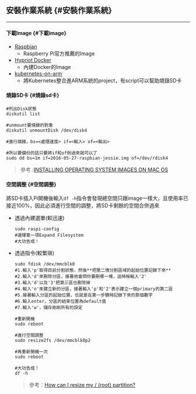 ## 安裝作業系統 {#安裝作業系統}

---

#### 下載Image {#下載image}

* [Raspbian](https://www.raspberrypi.org/downloads/raspbian/)
  * Raspberry Pi官方推薦的Image
* [Hypriot Docker](http://blog.hypriot.com/downloads/)
  * 內建Docker的Image
* [kubernetes-on-arm](https://github.com/luxas/kubernetes-on-arm)
  * 將Kubernetes整合進ARM系統的project，有script可以幫助燒錄SD卡

#### 燒錄SD卡 {#燒錄sd卡}

```
#列出Disk狀態
diskutil list

#unmount要燒錄的對象
diskutil unmountDisk /dev/disk4

#進行燒錄，bs=<處理速度> if=<輸入> of=<輸出>

#所以要備份的話只要將if和of倒過來就可以了
sudo dd bs=1m if=2016-05-27-raspbian-jessie.img of=/dev/rdisk4
```

> 參考 :[INSTALLING OPERATING SYSTEM IMAGES ON MAC OS](https://www.raspberrypi.org/documentation/installation/installing-images/mac.md)

#### 空間調整 {#空間調整}

將SD卡插入Pi開機後輸入`df -h`指令會發現總空間只跟image一樣大，且使用率已接近100%，因此必須進行空間的調整，將SD卡剩餘的空間合併過來

* 透過內建選單\(較迅速\)

  ```
  sudo raspi-config
  #選擇第一項Expand Filesystem
  #大功告成！
  ```

* 透過指令\(較繁瑣\)

  ```
  sudo fdisk /dev/mmcblk0
  #1.輸入'p'取得目前分割狀態，然後**把第二塊分割區域的起始位置記錄下來**
  #2.輸入'd'來刪除分區，接著他會問你要刪哪一塊，這時候輸入'2'
  #3.輸入'd'以及'3'把第三區也刪除掉
  #4.輸入'n'來建立新的分區，接著輸入'p'和'2'表示建立一個primary的第二區
  #5.接著輸入分區的起始位置，也就是在第一步驟時記錄下來的那個數字
  #6.輸入enter，分區的結束位置為default值
  #7.輸入'w'，儲存剛剛所有的設定

  #重新開機
  sudo reboot

  #進行空間調整
  sudo resize2fs /dev/mmcblk0p2

  #再重新開機一次
  sudo reboot

  #大功告成！
  df -h
  ```

  > 參考：[How can I resize my / \(root\) partition?](https://raspberrypi.stackexchange.com/questions/499/how-can-i-resize-my-root-partition)

[            
](https://wakeuptsai.gitbooks.io/nmsl-fog-computing-platform/content/raspberry-pi.html)

